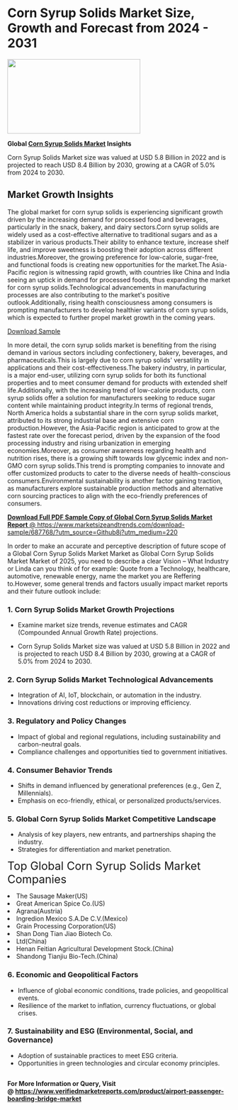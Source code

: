 <H1>Corn Syrup Solids Market Size, Growth and Forecast from 2024 - 2031</H1><img class="aligncenter size-medium wp-image-584254" src="https://thirdeyenews.in/wp-content/uploads/2024/09/Global-Market-Research-300x168.jpeg" alt="" width="300" height="168" /><p><strong>Global&nbsp;<a href="https://www.marketsizeandtrends.com/download-sample/687768/?utm_source=Github8j?utm_medium=220">Corn Syrup Solids Market</a> Insights</strong></p><p>Corn Syrup Solids Market size was valued at USD 5.8 Billion in 2022 and is projected to reach USD 8.4 Billion by 2030, growing at a CAGR of 5.0% from 2024 to 2030.</p><p><h2>Market Growth Insights</h2> <p>The global market for corn syrup solids is experiencing significant growth driven by the increasing demand for processed food and beverages, particularly in the snack, bakery, and dairy sectors.Corn syrup solids are widely used as a cost-effective alternative to traditional sugars and as a stabilizer in various products.Their ability to enhance texture, increase shelf life, and improve sweetness is boosting their adoption across different industries.Moreover, the growing preference for low-calorie, sugar-free, and functional foods is creating new opportunities for the market.The Asia-Pacific region is witnessing rapid growth, with countries like China and India seeing an uptick in demand for processed foods, thus expanding the market for corn syrup solids.Technological advancements in manufacturing processes are also contributing to the market's positive outlook.Additionally, rising health consciousness among consumers is prompting manufacturers to develop healthier variants of corn syrup solids, which is expected to further propel market growth in the coming years.</p> <p><a href="sample_link_here">Download Sample</a></p> <p>In more detail, the corn syrup solids market is benefiting from the rising demand in various sectors including confectionery, bakery, beverages, and pharmaceuticals.This is largely due to corn syrup solids' versatility in applications and their cost-effectiveness.The bakery industry, in particular, is a major end-user, utilizing corn syrup solids for both its functional properties and to meet consumer demand for products with extended shelf life.Additionally, with the increasing trend of low-calorie products, corn syrup solids offer a solution for manufacturers seeking to reduce sugar content while maintaining product integrity.In terms of regional trends, North America holds a substantial share in the corn syrup solids market, attributed to its strong industrial base and extensive corn production.However, the Asia-Pacific region is anticipated to grow at the fastest rate over the forecast period, driven by the expansion of the food processing industry and rising urbanization in emerging economies.Moreover, as consumer awareness regarding health and nutrition rises, there is a growing shift towards low glycemic index and non-GMO corn syrup solids.This trend is prompting companies to innovate and offer customized products to cater to the diverse needs of health-conscious consumers.Environmental sustainability is another factor gaining traction, as manufacturers explore sustainable production methods and alternative corn sourcing practices to align with the eco-friendly preferences of consumers.</p> <p><a href="more_details_link_here"></p><p><span class=""><strong>Download Full PDF Sample Copy of Global Corn Syrup Solids Market Report</strong> @ <a href="https://www.marketsizeandtrends.com/download-sample/687768/?utm_source=Github8j?utm_medium=220" target="_blank">https://www.marketsizeandtrends.com/download-sample/687768/?utm_source=Github8j?utm_medium=220</a></span></p><p>In order to make an accurate and perceptive description of future scope of a Global&nbsp;Corn Syrup Solids Market Market as Global&nbsp;Corn Syrup Solids Market Market of 2025, you need to describe a clear Vision &ndash; What Industry or Linda can you think of for example: Quote from a Technology, healthcare, automotive, renewable energy, name the market you are Reffering to.However, some general trends and factors usually impact market reports and their future outlook include:</p><h3>1.&nbsp;<strong>Corn Syrup Solids Market Growth Projections</strong></h3><ul><li>Examine market size trends, revenue estimates and CAGR (Compounded Annual Growth Rate) projections.</li><li><p>Corn Syrup Solids Market size was valued at USD 5.8 Billion in 2022 and is projected to reach USD 8.4 Billion by 2030, growing at a CAGR of 5.0% from 2024 to 2030.</p></li></ul><h3>2.&nbsp;<strong>Corn Syrup Solids Market Technological Advancements</strong></h3><ul><li>Integration of AI, IoT, blockchain, or automation in the industry.</li><li>Innovations driving cost reductions or improving efficiency.</li></ul><h3>3.&nbsp;<strong>Regulatory and Policy Changes</strong></h3><ul><li>Impact of global and regional regulations, including sustainability and carbon-neutral goals.</li><li>Compliance challenges and opportunities tied to government initiatives.</li></ul><h3>4.&nbsp;<strong>Consumer Behavior Trends</strong></h3><ul><li>Shifts in demand influenced by generational preferences (e.g., Gen Z, Millennials).</li><li>Emphasis on eco-friendly, ethical, or personalized products/services.</li></ul><h3>5.&nbsp;<strong>Global Corn Syrup Solids Market Competitive Landscape</strong></h3><ul><li>Analysis of key players, new entrants, and partnerships shaping the industry.</li><li>Strategies for differentiation and market penetration.</li></ul><p data-pm-slice="1 1 []"><span style="color: inherit; font-family: inherit; font-size: 25px;">Top Global Corn Syrup Solids Market Companies</span></p><div class="" data-test-id=""><p><li>The Sausage Maker(US)</li><li> Great American Spice Co.(US)</li><li> Agrana(Austria)</li><li> Ingredion Mexico S.A.De C.V.(Mexico)</li><li> Grain Processing Corporation(US)</li><li> Shan Dong Tian Jiao Biotech Co.</li><li>Ltd(China)</li><li> Henan Feitian Agricultural Development Stock.(China)</li><li> Shandong Tianjiu Bio-Tech.(China)</li></p></div><h3>6.&nbsp;<strong>Economic and Geopolitical Factors</strong></h3><ul><li>Influence of global economic conditions, trade policies, and geopolitical events.</li><li>Resilience of the market to inflation, currency fluctuations, or global crises.</li></ul><h3>7.&nbsp;<strong>Sustainability and ESG (Environmental, Social, and Governance)</strong></h3><ul><li>Adoption of sustainable practices to meet ESG criteria.</li><li>Opportunities in green technologies and circular economy principles.</li></ul><h2><strong style="font-size: 14px;">For More Information or Query, Visit @&nbsp;</strong><a style="background-color: #ffffff; font-size: 14px;" href="https://www.marketsizeandtrends.com/report/corn-syrup-solids-market/" target="_blank">https://www.verifiedmarketreports.com/product/airport-passenger-boarding-bridge-market</a></h2>
